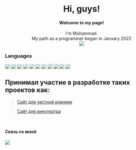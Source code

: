 <h1 align="center">Hi, guys!</h1>

<div align="center">
 <h4 align="center">Welcome to my page!</h4>
 I'm Muhammad.<br>
 My path as a programmer began in January 2022<br>
 <a href="https://groznyj.hh.ru/resume/0691e80cff0b2f447d0039ed1f4535764a4268" target="_blank"><img src="https://img.shields.io/badge/hh-hh.ru-red" /> </a>
</div>


 
<!--  Меня зовут <a href="https://t.me/HeIIoW0RID" target="_blank">Muhammad</a><img src="https://github.com/blackcater/blackcater/raw/main/images/Hi.gif" height="32"/> 
&nbsp; -->






### Languages

 <div>
 <img src="https://img.shields.io/badge/javascript-%23323330.svg?style=for-the-badge&logo=javascript&logoColor=%23F7DF1E" />
  <img src="https://img.shields.io/badge/react-%2320232a.svg?style=for-the-badge&logo=react&logoColor=%2361DAFB" />
  <img src="https://img.shields.io/badge/redux-%23593d88.svg?style=for-the-badge&logo=redux&logoColor=white" />
  <img src="https://img.shields.io/badge/React_Router-CA4245?style=for-the-badge&logo=react-router&logoColor=white" />
  <img src="https://img.shields.io/badge/node.js-6DA55F?style=for-the-badge&logo=node.js&logoColor=white" />
  <img src="https://img.shields.io/badge/express.js-%23404d59.svg?style=for-the-badge&logo=express&logoColor=%2361DAFB" />
  <img src="https://img.shields.io/badge/MongoDB-%234ea94b.svg?style=for-the-badge&logo=mongodb&logoColor=white" />
  <img src="https://img.shields.io/badge/github-%23121011.svg?style=for-the-badge&logo=github&logoColor=white" />
  <img src="https://img.shields.io/badge/html5-%23E34F26.svg?style=for-the-badge&logo=html5&logoColor=white" />
  <img src="https://img.shields.io/badge/css3-%231572B6.svg?style=for-the-badge&logo=css3&logoColor=white" />
  <img src="https://img.shields.io/badge/types-Flow%20%7C%20TypeScript-blue?style=for-the-badge&logo=css3&logoColor=white" />

</div>

<h2>Принимал участие в разработке таких проектов как:</h2>

> [Сайт для частной клиники](https://github.com/MuSliM-95/Hospital_Frontend)

> [Сайт для кинотеатра](https://github.com/MuSliM-95/week-project-client)

&nbsp;
 
 
 <h4>Связь со мной</h4>
  <a href="https://t.me/HeIIoW0RID" target='_blank'/><img src="https://img.shields.io/badge/Telegram-2CA5E0?style=for-the-badge&logo=telegram&logoColor=white"/></a> 

<!--
**MuSliM-95/MuSliM-95** is a ✨ _special_ ✨ repository because its `README.md` (this file) appears on your GitHub profile.

Here are some ideas to get you started:

- 🔭 I’m currently working on ...
- 🌱 I’m currently learning ...
- 👯 I’m looking to collaborate on ...
- 🤔 I’m looking for help with ...
- 💬 Ask me about ...
- 📫 How to reach me: ...
- 😄 Pronouns: ...
- ⚡ Fun fact: ...
-->
